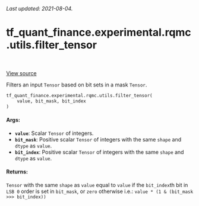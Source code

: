 <!--
This file is generated by a tool. Do not edit directly.
For open-source contributions the docs will be updated automatically.
-->

*Last updated: 2021-08-04.*

<div itemscope itemtype="http://developers.google.com/ReferenceObject">
<meta itemprop="name" content="tf_quant_finance.experimental.rqmc.utils.filter_tensor" />
<meta itemprop="path" content="Stable" />
</div>

# tf_quant_finance.experimental.rqmc.utils.filter_tensor

<!-- Insert buttons and diff -->

<table class="tfo-notebook-buttons tfo-api" align="left">
</table>

<a target="_blank" href="https://github.com/google/tf-quant-finance/blob/master/tf_quant_finance/experimental/rqmc/utils.py">View source</a>



Filters an input `Tensor` based on bit sets in a mask `Tensor`.

```python
tf_quant_finance.experimental.rqmc.utils.filter_tensor(
    value, bit_mask, bit_index
)
```



<!-- Placeholder for "Used in" -->


#### Args:


* <b>`value`</b>: Scalar `Tensor` of integers.
* <b>`bit_mask`</b>: Positive scalar `Tensor` of integers with the same `shape` and
  `dtype` as `value`.
* <b>`bit_index`</b>: Positive scalar `Tensor` of integers with the same `shape` and
  `dtype` as `value`.


#### Returns:

`Tensor` with the same `shape` as `value` equal to `value` if the
`bit_index`th bit in `LSB 0` order is set in `bit_mask`, or `zero`
otherwise i.e.: `value * (1 & (bit_mask >>> bit_index))`

